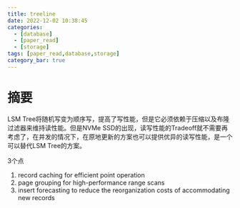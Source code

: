 ```yaml
---
title: treeline
date: 2022-12-02 10:38:45
categories: 
  - [database]
  - [paper_read]
  - [storage]
tags: [paper_read,database,storage]
category_bar: true
---
```


# 摘要

LSM Tree将随机写变为顺序写，提高了写性能，但是它必须依赖于压缩以及布隆过滤器来维持读性能。但是NVMe SSD的出现，读写性能的Tradeoff就不需要再考虑了，在并发的情况下，在原地更新的方案也可以提供优异的读写性能，是一个可以替代LSM Tree的方案。

3个点

1. record caching for efficient point operation
2. page grouping for high-performance range scans
3. insert forecasting to reduce the reorganization costs of accommodating new records
